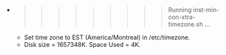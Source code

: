 * >>>>>>>>> Running inst-min-con-xtra-timezone.sh ...
  * Set time zone to EST (America/Montreal) in /etc/timezone.
  * Disk size = 1657348K. Space Used = 4K.
